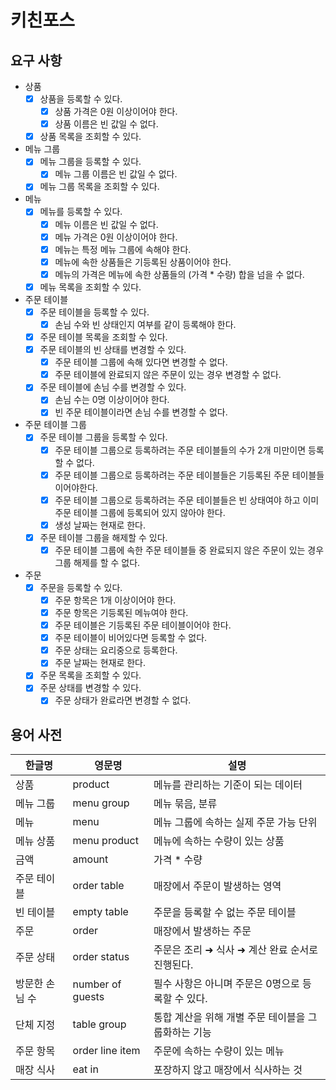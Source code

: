 # 키친포스

## 요구 사항

- 상품
    - [x] 상품을 등록할 수 있다.
        - [x] 상품 가격은 0원 이상이어야 한다.
        - [x] 상품 이름은 빈 값일 수 없다.
    - [x] 상품 목록을 조회할 수 있다.
- 메뉴 그룹
    - [x] 메뉴 그룹을 등록할 수 있다.
        - [x] 메뉴 그룹 이름은 빈 값일 수 없다.
    - [x] 메뉴 그룹 목록을 조회할 수 있다.
- 메뉴
    - [x] 메뉴를 등록할 수 있다.
        - [x] 메뉴 이름은 빈 값일 수 없다.
        - [x] 메뉴 가격은 0원 이상이어야 한다.
        - [x] 메뉴는 특정 메뉴 그룹에 속해야 한다.
        - [x] 메뉴에 속한 상품들은 기등록된 상품이어야 한다.
        - [x] 메뉴의 가격은 메뉴에 속한 상품들의 (가격 * 수량) 합을 넘을 수 없다.
    - [x] 메뉴 목록을 조회할 수 있다.
- 주문 테이블
    - [x] 주문 테이블을 등록할 수 있다.
        - [x] 손님 수와 빈 상태인지 여부를 같이 등록해야 한다.
    - [x] 주문 테이블 목록을 조회할 수 있다.
    - [x] 주문 테이블의 빈 상태를 변경할 수 있다.
        - [x] 주문 테이블 그룹에 속해 있다면 변경할 수 없다.
        - [x] 주문 테이블에 완료되지 않은 주문이 있는 경우 변경할 수 없다.
    - [x] 주문 테이블에 손님 수를 변경할 수 있다.
        - [x] 손님 수는 0명 이상이어야 한다.
        - [x] 빈 주문 테이블이라면 손님 수를 변경할 수 없다.
- 주문 테이블 그룹
    - [x] 주문 테이블 그룹을 등록할 수 있다.
        - [x] 주문 테이블 그룹으로 등록하려는 주문 테이블들의 수가 2개 미만이면 등록할 수 없다.
        - [x] 주문 테이블 그룹으로 등록하려는 주문 테이블들은 기등록된 주문 테이블들이어야한다.
        - [x] 주문 테이블 그룹으로 등록하려는 주문 테이블들은 빈 상태여야 하고 이미 주문 테이블 그룹에 등록되어 있지 않아야 한다.
        - [x] 생성 날짜는 현재로 한다.
    - [x] 주문 테이블 그룹을 해제할 수 있다.
        - [x] 주문 테이블 그룹에 속한 주문 테이블들 중 완료되지 않은 주문이 있는 경우 그룹 해제를 할 수 없다.
- 주문
    - [x] 주문을 등록할 수 있다.
        - [x] 주문 항목은 1개 이상이어야 한다.
        - [x] 주문 항목은 기등록된 메뉴여야 한다.
        - [x] 주문 테이블은 기등록된 주문 테이블이어야 한다.
        - [x] 주문 테이블이 비어있다면 등록할 수 없다.
        - [x] 주문 상태는 요리중으로 등록한다.
        - [x] 주문 날짜는 현재로 한다.
    - [x] 주문 목록을 조회할 수 있다.
    - [x] 주문 상태를 변경할 수 있다.
        - [x] 주문 상태가 완료라면 변경할 수 없다.

## 용어 사전

| 한글명 | 영문명 | 설명 |
| --- | --- | --- |
| 상품 | product | 메뉴를 관리하는 기준이 되는 데이터 |
| 메뉴 그룹 | menu group | 메뉴 묶음, 분류 |
| 메뉴 | menu | 메뉴 그룹에 속하는 실제 주문 가능 단위 |
| 메뉴 상품 | menu product | 메뉴에 속하는 수량이 있는 상품 |
| 금액 | amount | 가격 * 수량 |
| 주문 테이블 | order table | 매장에서 주문이 발생하는 영역 |
| 빈 테이블 | empty table | 주문을 등록할 수 없는 주문 테이블 |
| 주문 | order | 매장에서 발생하는 주문 |
| 주문 상태 | order status | 주문은 조리 ➜ 식사 ➜ 계산 완료 순서로 진행된다. |
| 방문한 손님 수 | number of guests | 필수 사항은 아니며 주문은 0명으로 등록할 수 있다. |
| 단체 지정 | table group | 통합 계산을 위해 개별 주문 테이블을 그룹화하는 기능 |
| 주문 항목 | order line item | 주문에 속하는 수량이 있는 메뉴 |
| 매장 식사 | eat in | 포장하지 않고 매장에서 식사하는 것 |
